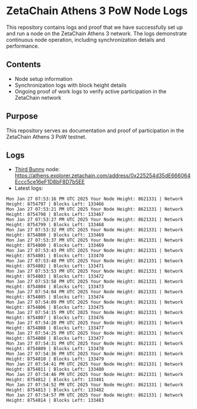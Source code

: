# ZetaChain Athens 3 PoW Node Logs
This repository contains logs and proof that we have successfully set up and run a node on the ZetaChain Athens 3 network. The logs demonstrate continuous node operation, including synchronization details and performance.

## Contents
- Node setup information
- Synchronization logs with block height details
- Ongoing proof of work logs to verify active participation in the ZetaChain network

## Purpose
This repository serves as documentation and proof of participation in the ZetaChain Athens 3 PoW testnet.

## Logs

- [Third Bunny](https://thirdbunny.xyz/) node: https://athens.explorer.zetachain.com/address/0x225254d35dE666064Eccc5ce16eF1D8bF8D7b5EE
- Latest logs:
```
Mon Jan 27 07:53:16 PM UTC 2025 Your Node Height: 8621331 | Network Height: 8754797 | Blocks Left: 133466
Mon Jan 27 07:53:21 PM UTC 2025 Your Node Height: 8621331 | Network Height: 8754798 | Blocks Left: 133467
Mon Jan 27 07:53:27 PM UTC 2025 Your Node Height: 8621331 | Network Height: 8754799 | Blocks Left: 133468
Mon Jan 27 07:53:32 PM UTC 2025 Your Node Height: 8621331 | Network Height: 8754800 | Blocks Left: 133469
Mon Jan 27 07:53:37 PM UTC 2025 Your Node Height: 8621331 | Network Height: 8754800 | Blocks Left: 133469
Mon Jan 27 07:53:43 PM UTC 2025 Your Node Height: 8621331 | Network Height: 8754801 | Blocks Left: 133470
Mon Jan 27 07:53:48 PM UTC 2025 Your Node Height: 8621331 | Network Height: 8754802 | Blocks Left: 133471
Mon Jan 27 07:53:53 PM UTC 2025 Your Node Height: 8621331 | Network Height: 8754803 | Blocks Left: 133472
Mon Jan 27 07:53:58 PM UTC 2025 Your Node Height: 8621331 | Network Height: 8754804 | Blocks Left: 133473
Mon Jan 27 07:54:04 PM UTC 2025 Your Node Height: 8621331 | Network Height: 8754805 | Blocks Left: 133474
Mon Jan 27 07:54:09 PM UTC 2025 Your Node Height: 8621331 | Network Height: 8754806 | Blocks Left: 133475
Mon Jan 27 07:54:15 PM UTC 2025 Your Node Height: 8621331 | Network Height: 8754807 | Blocks Left: 133476
Mon Jan 27 07:54:20 PM UTC 2025 Your Node Height: 8621331 | Network Height: 8754808 | Blocks Left: 133477
Mon Jan 27 07:54:25 PM UTC 2025 Your Node Height: 8621331 | Network Height: 8754808 | Blocks Left: 133477
Mon Jan 27 07:54:31 PM UTC 2025 Your Node Height: 8621331 | Network Height: 8754809 | Blocks Left: 133478
Mon Jan 27 07:54:36 PM UTC 2025 Your Node Height: 8621331 | Network Height: 8754810 | Blocks Left: 133479
Mon Jan 27 07:54:41 PM UTC 2025 Your Node Height: 8621331 | Network Height: 8754811 | Blocks Left: 133480
Mon Jan 27 07:54:46 PM UTC 2025 Your Node Height: 8621331 | Network Height: 8754812 | Blocks Left: 133481
Mon Jan 27 07:54:52 PM UTC 2025 Your Node Height: 8621331 | Network Height: 8754813 | Blocks Left: 133482
Mon Jan 27 07:54:57 PM UTC 2025 Your Node Height: 8621331 | Network Height: 8754814 | Blocks Left: 133483
```
